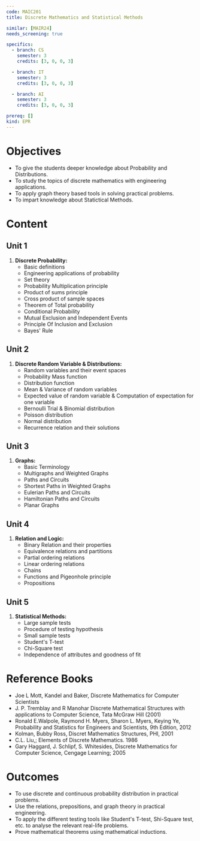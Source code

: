 ```yaml
---
code: MAIC201
title: Discrete Mathematics and Statistical Methods

similar: [MAIR24]
needs_screening: true

specifics:
  - branch: CS
    semester: 3
    credits: [3, 0, 0, 3]

  - branch: IT
    semester: 3
    credits: [3, 0, 0, 3]

  - branch: AI
    semester: 3
    credits: [3, 0, 0, 3]

prereq: []
kind: EPR
---
```


# Objectives

- To give the students deeper knowledge about Probability and Distributions.
- To study the topics of discrete mathematics with engineering applications.
- To apply graph theory based tools in solving practical problems.
- To impart knowledge about Statictical Methods.

# Content

## Unit 1

1.  **Discrete Probability:**
    - Basic definitions
    - Engineering applications of probability
    - Set theory
    - Probability Multiplication principle
    - Product of sums principle
    - Cross product of sample spaces
    - Theorem of Total probability
    - Conditional Probability
    - Mutual Exclusion and Independent Events
    - Principle Of Inclusion and Exclusion
    - Bayes' Rule

## Unit 2

1.  **Discrete Random Variable & Distributions:**
    - Random variables and their event spaces
    - Probability Mass function
    - Distribution function
    - Mean & Variance of random variables
    - Expected value of random variable & Computation of expectation for one variable
    - Bernoulli Trial & Binomial distribution
    - Poisson distribution
    - Normal distribution
    - Recurrence relation and their solutions

## Unit 3

1.  **Graphs:**
    - Basic Terminology
    - Multigraphs and Weighted Graphs
    - Paths and Circuits
    - Shortest Paths in Weighted Graphs
    - Eulerian Paths and Circuits
    - Hamiltonian Paths and Circuits
    - Planar Graphs

## Unit 4

1.  **Relation and Logic:**
    - Binary Relation and their properties
    - Equivalence relations and partitions
    - Partial ordering relations
    - Linear ordering relations
    - Chains
    - Functions and Pigeonhole principle
    - Propositions

## Unit 5

1.  **Statistical Methods:**
    - Large sample tests
    - Procedure of testing hypothesis
    - Small sample tests
    - Student's T-test
    - Chi-Square test
    - Independence of attributes and goodness of fit

# Reference Books

- Joe L Mott, Kandel and Baker, Discrete Mathematics for Computer Scientists
- J. P. Tremblay and R Manohar Discrete Mathematical Structures with applications to Computer Science, Tata McGraw Hill (2001)
- Ronald E.Walpole, Raymond H. Myers, Sharon L. Myers, Keying Ye, Probability and Statistics for Engineers and Scientists, 9th Edition, 2012
- Kolman, Bubby Ross, Discret Mathematics Structures, PHI, 2001
- C.L. Liu,; Elements of Discrete Mathematics. 1986
- Gary Haggard, J. Schlipf, S. Whitesides, Discrete Mathematics for Computer Science, Cengage Learning; 2005


# Outcomes

- To use discrete and continuous probability distribution in practical problems.
- Use the relations, prepositions, and graph theory in practical engineering.
- To apply the different testing tools like Student's T-test, Shi-Square test, etc. to analyse the relevant real-life problems.
- Prove mathematical theorems using mathematical inductions.